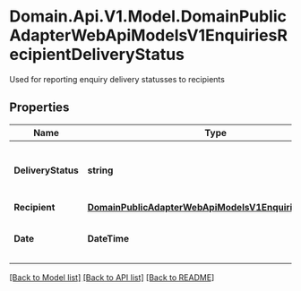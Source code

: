 # Domain.Api.V1.Model.DomainPublicAdapterWebApiModelsV1EnquiriesRecipientDeliveryStatus
Used for reporting enquiry delivery statusses to recipients
## Properties

Name | Type | Description | Notes
------------ | ------------- | ------------- | -------------
**DeliveryStatus** | **string** | Delivery status of the enquiry for the recipient | [optional] 
**Recipient** | [**DomainPublicAdapterWebApiModelsV1EnquiriesRecipient**](DomainPublicAdapterWebApiModelsV1EnquiriesRecipient.md) |  | [optional] 
**Date** | **DateTime** | Date of the Action. Delivery or failure | [optional] 

[[Back to Model list]](../README.md#documentation-for-models) [[Back to API list]](../README.md#documentation-for-api-endpoints) [[Back to README]](../README.md)

